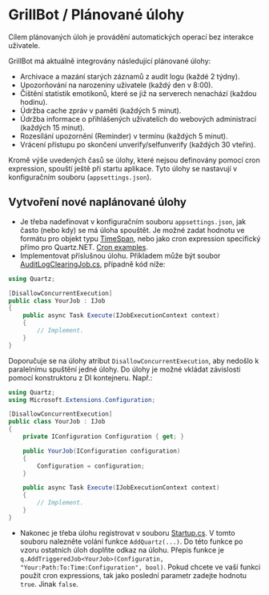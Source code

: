 # GrillBot / Plánované úlohy

Cílem plánovaných úloh je provádění automatických operací bez interakce uživatele.

GrillBot má aktuálně integrovány následující plánované úlohy:

- Archivace a mazání starých záznamů z audit logu (každé 2 týdny).
- Upozorňování na narozeniny uživatele (každý den v 8:00).
- Čištění statistik emotikonů, které se již na serverech nenachází (každou hodinu).
- Údržba cache zpráv v paměti (každých 5 minut).
- Údržba informace o přihlášených uživatelích do webových administrací (každých 15 minut).
- Rozesílání upozornění (Reminder) v termínu (každých 5 minut).
- Vrácení přístupu po skončení unverify/selfunverify (každých 30 vteřin).

Kromě výše uvedených časů se úlohy, které nejsou definovány pomocí cron expression, spouští ještě při startu aplikace. Tyto úlohy se nastavují v konfiguračním souboru (`appsettings.json`).

## Vytvoření nové naplánované úlohy

- Je třeba nadefinovat v konfiguračním souboru `appsettings.json`, jak často (nebo kdy) se má úloha spouštět. Je možné zadat hodnotu ve formátu pro objekt typu [TimeSpan](https://docs.microsoft.com/cs-cz/dotnet/api/system.timespan?view=net-6.0), nebo jako cron expression specifický přímo pro Quartz.NET. [Cron examples](https://www.quartz-scheduler.net/documentation/quartz-3.x/tutorial/crontriggers.html#example-cron-expressions).
- Implementovat příslušnou úlohu. Příkladem může být soubor [AuditLogClearingJob.cs](https://gitlab.com/grillbot/grillbot/-/blob/master/src/GrillBot/GrillBot.App/Services/AuditLog/AuditLogClearingJob.cs), případně kód níže:

```cs
using Quartz;

[DisallowConcurrentExecution]
public class YourJob : IJob 
{
    public async Task Execute(IJobExecutionContext context)
    {
        // Implement.
    } 
}
```

Doporučuje se na úlohy atribut `DisallowConcurrentExecution`, aby nedošlo k paralelnímu spuštění jedné úlohy. 
Do úlohy je možné vkládat závislosti pomocí konstruktoru z DI kontejneru. Např.:

```cs
using Quartz;
using Microsoft.Extensions.Configuration;

[DisallowConcurrentExecution]
public class YourJob : IJob 
{
    private IConfiguration Configuration { get; }

    public YourJob(IConfiguration configuration)
    {
        Configuration = configuration;
    }

    public async Task Execute(IJobExecutionContext context)
    {
        // Implement.
    } 
}
```

- Nakonec je třeba úlohu registrovat v souboru [Startup.cs](https://gitlab.com/grillbot/grillbot/-/blob/master/src/GrillBot/GrillBot.App/Startup.cs). V tomto souboru nalezněte volání funkce `AddQuartz(...)`. Do této funkce po vzoru ostatních úloh doplňte odkaz na úlohu. Přepis funkce je `q.AddTriggeredJob<YourJob>(Configuratin, "Your:Path:To:Time:Configuration", bool)`. Pokud chcete ve vaší funkci použít cron expressions, tak jako poslední parametr zadejte hodnotu `true`. Jinak `false`.
